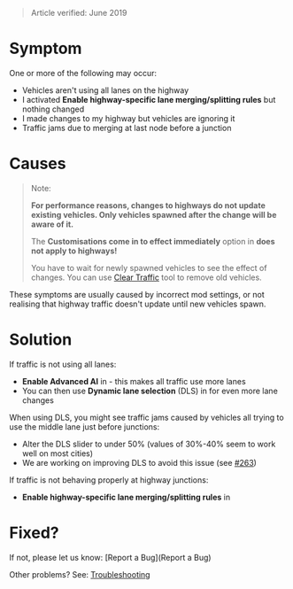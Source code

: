 > Article verified: June 2019

# Symptom

One or more of the following may occur:

* Vehicles aren't using all lanes on the highway
* I activated **Enable highway-specific lane merging/splitting rules** but nothing changed
* I made changes to my highway but vehicles are ignoring it
* Traffic jams due to merging at last node before a junction

# Causes

> Note:
>  
> **For performance reasons, changes to highways do not update existing vehicles. Only vehicles spawned after the change will be aware of it.**
> 
> The **Customisations come in to effect immediately** option in [](General.md) **does not apply to highways!**
>  
> You have to wait for newly spawned vehicles to see the effect of changes. You can use [Clear Traffic](Clear-Traffic.md) tool to remove old vehicles.

These symptoms are usually caused by incorrect mod settings, or not realising that highway traffic doesn't update until new vehicles spawn.

# Solution

If traffic is not using all lanes:

* **Enable Advanced AI** in [](Gameplay.md) - this makes all traffic use more lanes
* You can then use **Dynamic lane selection** (DLS) in [](Gameplay.md) for even more lane changes

When using DLS, you might see traffic jams caused by vehicles all trying to use the middle lane just before junctions:

* Alter the DLS slider to under 50% (values of 30%-40% seem to work well on most cities)
* We are working on improving DLS to avoid this issue (see [#263](https://github.com/krzychu124/Cities-Skylines-Traffic-Manager-President-Edition/issues/263))

If traffic is not behaving properly at highway junctions:

* **Enable highway-specific lane merging/splitting rules** in [](Policies.md)

# Fixed?

If not, please let us know: [Report a Bug](Report a Bug)

Other problems? See: [Troubleshooting](Troubleshooting)